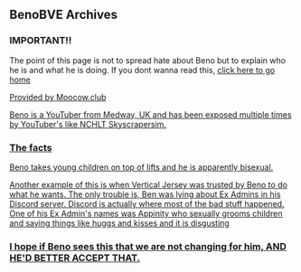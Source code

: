 ## BenoBVE Archives



### IMPORTANT!!

The point of this page is not to spread hate about Beno but to explain who he is and what he is doing. If you dont wanna read this,   <a href="https://bluekoekj.github.io">click here to go home

Provided by <a href="https://moocow.club">Moocow.club
  

Beno is a YouTuber from Medway, UK and has been exposed multiple times by YouTuber's like NCHLT Skyscrapersim.
 
 ### The facts
  
 Beno takes young children on top of lifts and he is apparently bisexual. 
 
 Another example of this is when Vertical Jersey was trusted by Beno to do what he wants. The only trouble is, Ben was lying about Ex Admins in his Discord server. Discord is actually where most of the bad stuff happened. One of his Ex Admin's names was Appinity who sexually grooms children and saying things like huggs and kisses and it is disgusting
  
  ### I hope if Beno sees this that we are not changing for him, AND HE'D BETTER ACCEPT THAT.

